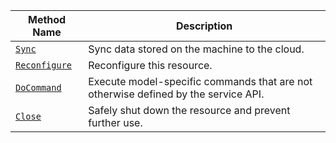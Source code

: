 <!-- prettier-ignore -->
| Method Name | Description |
| ----------- | ----------- |
| [`Sync`](services/data/#sync) | Sync data stored on the machine to the cloud. |
| [`Reconfigure`](services/data/#reconfigure) | Reconfigure this resource. |
| [`DoCommand`](services/data/#docommand) | Execute model-specific commands that are not otherwise defined by the service API. |
| [`Close`](services/data/#close) | Safely shut down the resource and prevent further use. |
